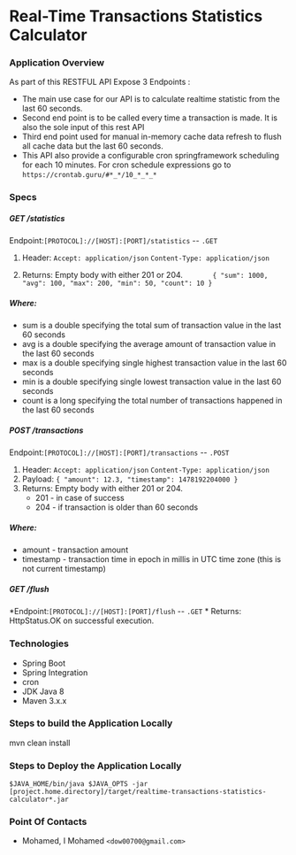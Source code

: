 # Real-Time Transactions Statistics Calculator

### Application Overview
As part of this RESTFUL API Expose 3 Endpoints :
* The main use case for our API is to calculate realtime statistic from the last 60 seconds.
* Second end point is to be called every time a transaction is made. It is also the sole input of this rest API
* Third end point used for manual in-memory cache data refresh to flush all cache data but the last 60 seconds.
* This API also provide a configurable cron springframework scheduling for each 10 minutes. For cron schedule expressions go to `https://crontab.guru/#*_*/10_*_*_*`   
 
 ### Specs
  #####  GET​ ​/statistics 
  Endpoint:` [PROTOCOL]://[HOST]:[PORT]/statistics ` -- `.GET`
  1. Header: 
          ` Accept: application/json `
          ` Content-Type: application/json `
  
   2. Returns: Empty body with either 201 or 204.
 `       {
         "sum": 1000,
         "avg": 100,
         "max": 200,
         "min": 50,
         "count": 10
         }`
  ##### Where:
  * sum is a double specifying the total sum of transaction value in the last 60 seconds
  * avg is a double specifying the average amount of transaction value in the last 60
  seconds
  * max is a double specifying single highest transaction value in the last 60 seconds
  * min is a double specifying single lowest transaction value in the last 60 seconds
  * count is a long specifying the total number of transactions happened in the last 60
  seconds
 
 ##### POST /transactions 
 Endpoint:` [PROTOCOL]://[HOST]:[PORT]/transactions ` -- `.POST`
 1. Header: 
         ` Accept: application/json `
         ` Content-Type: application/json `
 2. Payload:
   `{
  "amount": 12.3,
  "timestamp": 1478192204000
  }`
  3. Returns: Empty body with either 201 or 204.
       *  201 - in case of success
       *  204 - if transaction is older than 60 seconds
       
 ##### Where:
 * amount - transaction amount
 * timestamp - transaction time in epoch in millis in UTC time zone (this is not current
 timestamp)
 
##### GET /flush 
  *Endpoint:` [PROTOCOL]://[HOST]:[PORT]/flush ` -- `.GET`
    * Returns: HttpStatus.OK on successful execution.

### Technologies

- Spring Boot
- Spring Integration
- cron 
- JDK Java 8
- Maven 3.x.x
 
### Steps to build the Application Locally

mvn clean install

### Steps to Deploy  the Application Locally
`$JAVA_HOME/bin/java $JAVA_OPTS -jar [project.home.directory]/target/realtime-transactions-statistics-calculator*.jar`

 
### Point Of Contacts
 
- Mohamed, I Mohamed `<dow00700@gmail.com>`

